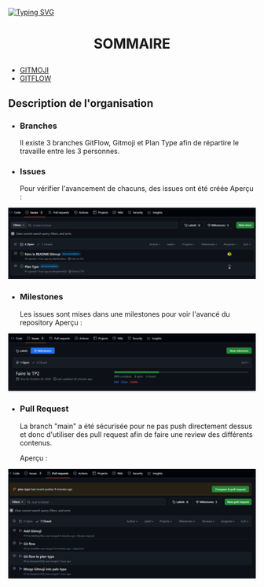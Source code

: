 [![Typing SVG](https://readme-typing-svg.herokuapp.com?font=Fira+Code&size=50&duration=4000&pause=1500&color=9941C0&width=435&height=100&lines=MINI+COURS)](https://github.com/MathieuNico/MDSB3-TP2/tree/plan-type)

# <p align="center">SOMMAIRE</p>

- [GITMOJI](gitmoji/gitmoji.md)
- [GITFLOW](git_flow/git_flow.md)

## Description de l'organisation

- ### Branches

  Il existe 3 branches GitFlow, Gitmoji et Plan Type afin de répartire le travaille entre les 3 personnes.

- ### Issues
  Pour vérifier l'avancement de chacuns, des issues ont été créée
  Aperçu :

![Cover](images/Issues.png)

- ### Milestones
  Les issues sont mises dans une milestones pour voir l'avancé du repository
  Aperçu :

![Cover](images/Milestones.png)

- ### Pull Request

  La branch "main" a été sécurisée pour ne pas push directement dessus et donc d'utiliser des pull request afin de faire une review des différents contenus.

  Aperçu :

![Cover](images/PullRequest.png)
